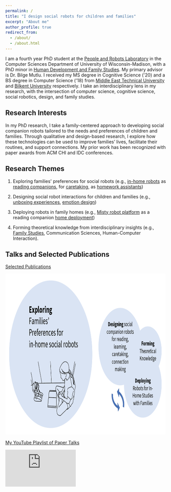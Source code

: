 ```yaml
---
permalink: /
title: "I design social robots for children and families"
excerpt: "About me"
author_profile: true
redirect_from: 
  - /about/
  - /about.html
---
```


I am a fourth year PhD student at the [People and Robots Laboratory](https://peopleandrobots.wisc.edu/staff/cagiltay-bengisu/) in the Computer Sciences Department of University of Wisconsin-Madison, with a PhD minor in [Human Development and Family Studies](https://humanecology.wisc.edu/academics/graduate-programs/human-development-family-studies/). My primary advisor is Dr. Bilge Mutlu. I received my MS degree in Cognitive Science ('20) and a BS degree in Computer Science ('18) from [Middle East Technical University](https://cogs.metu.edu.tr/en) and [Bilkent University](https://w3.cs.bilkent.edu.tr) respectively. I take an interdisciplinary lens in my research, with the intersection of computer science, cognitive science, social robotics, design, and family studies.

## Research Interests
In my PhD research, I take a family-centered approach to developing social companion robots tailored to the needs and preferences of children and families. Through qualitative and design-based research, I explore how these technologies can be used to improve families’ lives, facilitate their routines, and support connections. My prior work has been recognized with paper awards from ACM CHI and IDC conferences.

## Research Themes
1) Exploring families' preferences for social robots (e.g., [in-home robots](https://bengisucagiltay.github.io/publications/IDC20) as [reading companions](https://bengisucagiltay.github.io/publications/IDC22), for [caretaking](https://bengisucagiltay.github.io/publications/IDC22short), as [homework assistants](https://bengisucagiltay.github.io/publications/IDC23))

2) Designing social robot interactions for children and families (e.g., [unboxing experiences](https://bengisucagiltay.github.io/publications/CHI22), [emotion design](https://bengisucagiltay.github.io/publications/IDC21))

3) Deploying robots in family homes (e.g., [Misty robot platform](https://www.mistyrobotics.com/research) as a reading companion [home deployment](https://bengisucagiltay.github.io/publications/HRI23))

4) Forming theoretical knowledge from interdisciplinary insights (e.g., [Family Studies](https://bengisucagiltay.github.io/publications/IDC23-short), Communication Sciences, Human-Computer Interaction).

## Talks and Selected Publications

[Selected Publications](https://bengisucagiltay.github.io/publications/)

<img src="/images/ResearchThemes.png"  width="500" height="500">

[My YouTube Playlist of Paper Talks](https://youtube.com/playlist?list=PL5pl7-dRbTJx9rgF5OlYDVQVks_WQ-8BS)

<iframe width="220" height="115" src="https://www.youtube.com/embed/videoseries?list=PL5pl7-dRbTJx9rgF5OlYDVQVks_WQ-8BS" title="YouTube video player" frameborder="0" allow="accelerometer; autoplay; clipboard-write; encrypted-media; gyroscope; picture-in-picture; web-share" allowfullscreen></iframe>





<!-- This is the front page of a website that is powered by the [academicpages template](https://github.com/academicpages/academicpages.github.io) and hosted on GitHub pages. [GitHub pages](https://pages.github.com) is a free service in which websites are built and hosted from code and data stored in a GitHub repository, automatically updating when a new commit is made to the respository. This template was forked from the [Minimal Mistakes Jekyll Theme](https://mmistakes.github.io/minimal-mistakes/) created by Michael Rose, and then extended to support the kinds of content that academics have: publications, talks, teaching, a portfolio, blog posts, and a dynamically-generated CV. You can fork [this repository](https://github.com/academicpages/academicpages.github.io) right now, modify the configuration and markdown files, add your own PDFs and other content, and have your own site for free, with no ads! An older version of this template powers my own personal website at [stuartgeiger.com](http://stuartgeiger.com), which uses [this Github repository](https://github.com/staeiou/staeiou.github.io). -->
<!-- 
A data-driven personal website
======
Like many other Jekyll-based GitHub Pages templates, academicpages makes you separate the website's content from its form. The content & metadata of your website are in structured markdown files, while various other files constitute the theme, specifying how to transform that content & metadata into HTML pages. You keep these various markdown (.md), YAML (.yml), HTML, and CSS files in a public GitHub repository. Each time you commit and push an update to the repository, the [GitHub pages](https://pages.github.com/) service creates static HTML pages based on these files, which are hosted on GitHub's servers free of charge.

Many of the features of dynamic content management systems (like Wordpress) can be achieved in this fashion, using a fraction of the computational resources and with far less vulnerability to hacking and DDoSing. You can also modify the theme to your heart's content without touching the content of your site. If you get to a point where you've broken something in Jekyll/HTML/CSS beyond repair, your markdown files describing your talks, publications, etc. are safe. You can rollback the changes or even delete the repository and start over -- just be sure to save the markdown files! Finally, you can also write scripts that process the structured data on the site, such as [this one](https://github.com/academicpages/academicpages.github.io/blob/master/talkmap.ipynb) that analyzes metadata in pages about talks to display [a map of every location you've given a talk](https://academicpages.github.io/talkmap.html). -->

<!-- Getting started
======
1. Register a GitHub account if you don't have one and confirm your e-mail (required!)
1. Fork [this repository](https://github.com/academicpages/academicpages.github.io) by clicking the "fork" button in the top right. 
1. Go to the repository's settings (rightmost item in the tabs that start with "Code", should be below "Unwatch"). Rename the repository "[your GitHub username].github.io", which will also be your website's URL.
1. Set site-wide configuration and create content & metadata (see below -- also see [this set of diffs](http://archive.is/3TPas) showing what files were changed to set up [an example site](https://getorg-testacct.github.io) for a user with the username "getorg-testacct")
1. Upload any files (like PDFs, .zip files, etc.) to the files/ directory. They will appear at https://[your GitHub username].github.io/files/example.pdf.  
1. Check status by going to the repository settings, in the "GitHub pages" section 

The main configuration file for the site is in the base directory in [_config.yml](https://github.com/academicpages/academicpages.github.io/blob/master/_config.yml), which defines the content in the sidebars and other site-wide features. You will need to replace the default variables with ones about yourself and your site's github repository. The configuration file for the top menu is in [_data/navigation.yml](https://github.com/academicpages/academicpages.github.io/blob/master/_data/navigation.yml). For example, if you don't have a portfolio or blog posts, you can remove those items from that navigation.yml file to remove them from the header
 

For site content, there is one markdown file for each type of content, which are stored in directories like _publications, _talks, _posts, _teaching, or _pages. For example, each talk is a markdown file in the [_talks directory](https://github.com/academicpages/academicpages.github.io/tree/master/_talks). At the top of each markdown file is structured data in YAML about the talk, which the theme will parse to do lots of cool stuff. The same structured data about a talk is used to generate the list of talks on the [Talks page](https://academicpages.github.io/talks), each [individual page](https://academicpages.github.io/talks/2012-03-01-talk-1) for specific talks, the talks section for the [CV page](https://academicpages.github.io/cv), and the [map of places you've given a talk](https://academicpages.github.io/talkmap.html) (if you run this [python file](https://github.com/academicpages/academicpages.github.io/blob/master/talkmap.py) or [Jupyter notebook](https://github.com/academicpages/academicpages.github.io/blob/master/talkmap.ipynb), which creates the HTML for the map based on the contents of the _talks directory). 

I have also created [a set of Jupyter notebooks](https://github.com/academicpages/academicpages.github.io/tree/master/markdown_generator
) that converts a CSV containing structured data about talks or presentations into individual markdown files that will be properly formatted for the academicpages template. The sample CSVs in that directory are the ones I used to create my own personal website at stuartgeiger.com. My usual workflow is that I keep a spreadsheet of my publications and talks, then run the code in these notebooks to generate the markdown files, then commit and push them to the GitHub repository.
 
Many people use a git client to create files on their local computer and then push them to GitHub's servers. If you are not familiar with git, you can directly edit these configuration and markdown files directly in the github.com interface. Navigate to a file (like [this one](https://github.com/academicpages/academicpages.github.io/blob/master/_talks/2012-03-01-talk-1.md) and click the pencil icon in the top right of the content preview (to the right of the "Raw | Blame | History" buttons). You can delete a file by clicking the trashcan icon to the right of the pencil icon. You can also create new files or upload files by navigating to a directory and clicking the "Create new file" or "Upload files" buttons.

Example: editing a markdown file for a talk
![Editing a markdown file for a talk](/images/editing-talk.png) 
 

More info about configuring academicpages can be found in [the guide](https://academicpages.github.io/markdown/). The [guides for the Minimal Mistakes theme](https://mmistakes.github.io/minimal-mistakes/docs/configuration/) (which this theme was forked from) might also be helpful. -->
